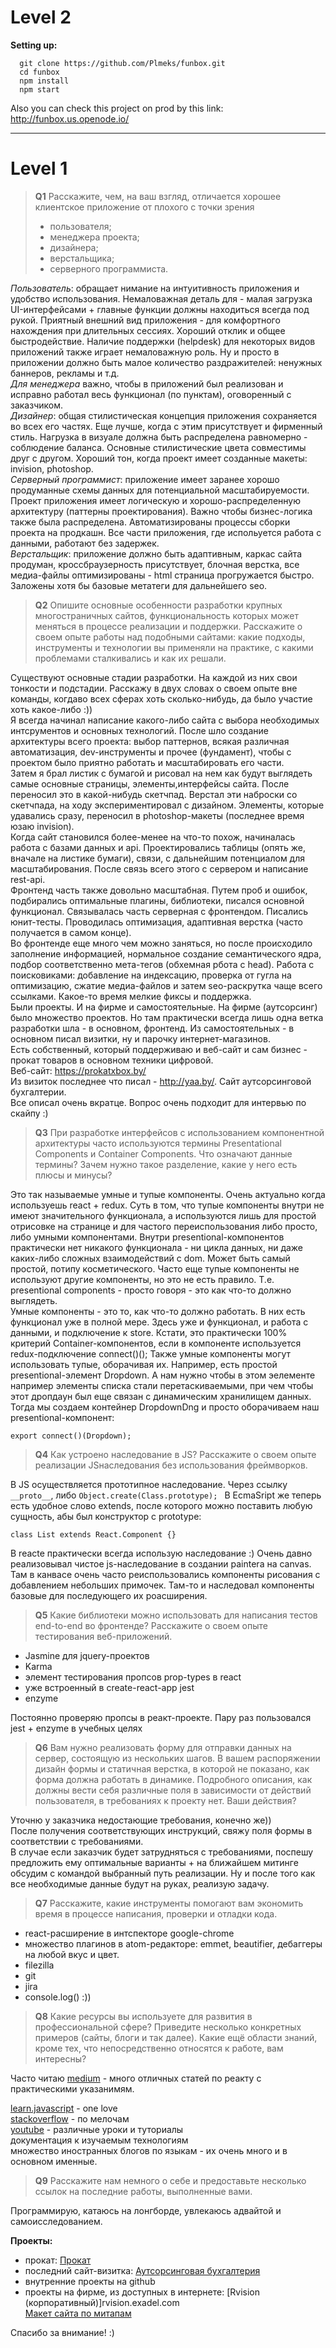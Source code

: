 # Level 2


**Setting up:**
```
  git clone https://github.com/Plmeks/funbox.git
  cd funbox
  npm install
  npm start
```

Also you can check this project on prod by this link:
http://funbox.us.openode.io/

---

# Level 1


>**Q1** 
>Расскажите, чем, на ваш взгляд, отличается хорошее клиентское приложение от
>плохого с точки зрения
> * пользователя;
> * менеджера проекта;
> * дизайнера;
> * верстальщика;
> * серверного программиста.  

*Пользователь*: обращает нимание на интуитивность приложения и удобство использования.  Немаловажная деталь для - малая загрузка UI-интерфейсами + главные функции должны находиться всегда под рукой. Приятный внешний вид приложения - для комфортного нахождения при длительных сессиях. Хороший отклик и общее быстродействие. Наличие поддержки (helpdesk) для некоторых видов приложений также играет немаловажную роль. Ну и просто в приложении должно быть малое количество раздражителей: ненужных баннеров, рекламы и т.д.  
*Для менеджера* важно, чтобы в приложений был реализован и исправно работал весь функционал (по пунктам), оговоренный с заказчиком.  
*Дизайнер*: общая стилистическая концепция приложения сохраняется во всех его частях. Еще лучше, когда с этим присутствует и фирменный стиль. Нагрузка в визуале должна быть распределена равномерно - соблюдение баланса. Основные стилистические цвета совместимы друг с другом. Хороший тон, когда проект имеет созданные макеты: invision, photoshop.  
*Серверный программист*: приложение имеет заранее хорошо продуманные схемы данных для потенциальной масштабируемости. Проект приложения имеет логическую и хорошо-распределенную архитектуру (паттерны проектирования). Важно чтобы бизнес-логика также была распределена. Автоматизированы процессы сборки проекта на продкашн. Все части приложения, где испольуется работа с данными, работают без задержек.  
*Верстальщик*: приложение должно быть адаптивным, каркас сайта продуман, кроссбраузерность присутствует, блочная верстка, все медиа-файлы оптимизированы - html страница прогружается быстро. Заложены хотя бы базовые метатеги для дальнейшего seo.  




>**Q2** 
> Опишите основные особенности разработки крупных многостраничных сайтов,
> функциональность которых может меняться в процессе реализации и поддержки.
> Расскажите о своем опыте работы над подобными сайтами: какие подходы,
> инструменты и технологии вы применяли на практике, с какими проблемами
> сталкивались и как их решали.  

Существуют основные стадии разработки. На каждой из них свои тонкости и подстадии.
Расскажу в двух словах о своем опыте вне команды, когдаво всех сферах хоть сколько-нибудь, да было участие хоть какое-либо :))  
Я всегда начинал написание какого-либо сайта с выбора необходимых интсрументов и основных технологий. После шло создание архитектуры всего проекта: выбор паттернов, всякая различная автоматизация, dev-инструменты и прочее (фундамент), чтобы с проектом было приятно работать и масштабировать его части.  
Затем я брал листик с бумагой и рисовал на нем как будут выглядеть самые основные страницы, элементы,интерфейсы сайта. После переносил это в какой-нибудь скетчпад.
Верстал эти наброски со скетчпада, на ходу экспериментировал с дизайном. Элементы, которые удавались сразу, переносил в photoshop-макеты (последнее время юзаю invision).  
Когда сайт становился более-менее на что-то похож, начиналась работа с базами данных и api.
Проектировались таблицы (опять же, вначале на листике бумаги), связи, с дальнейшим потенциалом для масштабирования. После связь всего этого с сервером и написание rest-api.  
Фронтенд часть также довольно масштабная. Путем проб и ошибок, подбирались оптимальные плагины, библиотеки, писался основной функционал. Связывалась часть серверная с фронтендом. Писались юнит-тесты. Проводилась оптимизация, адаптивная верстка (часто получается в самом конце).  
Во фронтенде еще много чем можно заняться, но после происходило заполнение информацией, нормальное создание семантического ядра, подбор соответственно мета-тегов (обхемная рбота с head). Работа с поисковиками: добавление на индексацию, проверка от гугла на оптимизацию, сжатие медиа-файлов и затем seo-раскрутка чаще всего ссылками. Какое-то время мелкие фиксы и поддержка.  
Были проекты. И на фирме и самостоятельные. На фирме (аутсорсинг) было множество проектов. Но там практически всегда лишь одна ветка разработки шла - в основном, фронтенд.
Из самостоятельных - в основном писал визитки, ну и парочку интернет-магазинов.  
Есть собственный, который поддерживаю и веб-сайт и сам бизнес - прокат товаров в основном техники цифровой.  
Веб-сайт: https://prokatxbox.by/  
Из визиток последнее что писал - http://yaa.by/. Сайт аутсорсинговой бухгалтерии.  
Все описал очень вкратце. Вопрос очень подходит для интервью по скайпу :)  




> **Q3**
> При разработке интерфейсов с использованием компонентной архитектуры часто
> используются термины Presentational Сomponents и Сontainer Сomponents. Что
> означают данные термины? Зачем нужно такое разделение, какие у него есть
> плюсы и минусы?   

Это так называемые умные и тупые компоненты. Очень актуально когда используешь react + redux.
Суть в том, что тупые компоненты внутри не имеют значительного функционала, а используются лишь для простой отрисовке на странице и для частого переиспользования либо просто, либо умными компонентами. 
Внутри presentional-компонентов практически нет никакого функционала - ни цикла данных, ни даже каких-либо сложных взаимодействий с dom. Может быть самый простой, потипу косметического.
Часто еще тупые компоненты не используют другие компоненты, но это не есть правило.
Т.е. presentional components - просто говоря - это как что-то должно выглядеть.  
Умные компоненты - это то, как что-то должно работать. В них есть функционал уже в полной мере. Здесь уже и функционал, и работа с данными, и подключение к store. Кстати, это практически 100% критерий Container-компонентов, если в компоненте используется redux-подключение connect()();
Также умные компоненты могут использовать тупые, оборачивая их. Например, есть простой presentional-элемент Dropdown. А нам нужно чтобы в этом эелементе например элементы списка стали перетаскиваемыми, при чем чтобы этот дропдаун был еще связан с динамическим хранилищем данных.
Тогда мы создаем контейнер DropdownDng и просто оборачиваем наш presentional-компонент: 
```
export connect()(Dropdown);  
```



> **Q4**
> Как устроено наследование в JS? Расскажите о своем опыте реализации JSнаследования
> без использования фреймворков.   

В JS осуществляется прототипное наследование. Через ссылку ```__proto__```, либо 
```Object.create(Class.prototype); ```
В EcmaSript же теперь есть удобное слово extends, после которого можно поставить любую сущность, абы был конструктор с prototype:

```
class List extends React.Component {}
```

В reacte практически всегда использую наследование :) Очень давно реализовывал чистое js-наследование в создании paintera на canvas. Там в канвасе очень часто реиспользовались компоненты
рисования с добавлением небольших примочек. Там-то и наследовал компоненты базовые для последующего их роасширения.




> **Q5**
> Какие библиотеки можно использовать для написания тестов end-to-end во
> фронтенде? Расскажите о своем опыте тестирования веб-приложений.   

* Jasmine для jquery-проектов
* Karma
* элемент тестирования пропсов prop-types в react
* уже встроенный в create-react-app jest
* enzyme  

Постоянно проверяю пропсы в реакт-проекте. Пару раз пользовался jest + enzyme в учебных целях  




> **Q6**
> Вам нужно реализовать форму для отправки данных на сервер, состоящую из
> нескольких шагов. В вашем распоряжении дизайн формы и статичная верстка, в
> которой не показано, как форма должна работать в динамике. Подробного
> описания, как должны вести себя различные поля в зависимости от действий
> пользователя, в требованиях к проекту нет. Ваши действия?   


Уточню у заказчика недостающие требования, конечно же))  
После получения соответствующих инструкций, свяжу поля формы в соответствии с требованиями.  
В случае если заказчик будет затрудняться с требованиями, поспешу предложить ему оптимальные варианты + на ближайшем митинге обсудим с командой выбранный путь реализации.
Ну и после того как все необходимые данные будут на руках, реализую задачу.  
 



> **Q7**
> Расскажите, какие инструменты помогают вам экономить время в процессе
> написания, проверки и отладки кода.   

* react-расширение в интспекторе google-chrome
* множество плагинов в atom-редакторе: emmet, beautifier, дебаггеры на любой вкус и цвет.
* filezilla
* git
* jira
* console.log() :))  




> **Q8**
> Какие ресурсы вы используете для развития в профессиональной сфере? Приведите
> несколько конкретных примеров (сайты, блоги и так далее).
> Какие ещё области знаний, кроме тех, что непосредственно относятся к работе,
> вам интересны?   

Часто читаю [medium](http://medium.com) - много отличных статей по реакту с практическими указанимям.  

[learn.javascript](https://learn.javascript.ru) - one love  
[stackoverflow](https://stackoverflow.com) - по мелочам  
[youtube](https://youtube.com) - различные уроки и туториалы  
документация к изучаемым технологиям    
множество иностранных блогов по языкам - их очень много и в основном именные.  


> **Q9**
> Расскажите нам немного о себе и предоставьте несколько ссылок на последние
> работы, выполненные вами.   




Программирую, катаюсь на лонгборде, увлекаюсь адвайтой и самоисследованием.  

**Проекты:**

* прокат:
[Прокат](https://prokatxbox.by/)
* последний сайт-визитка:
[Аутсорсинговая бухгалтерия](http://yaa.by)
* внутренние проекты на github  
* проекты на фирме, из доступных в интернете:
[Rvision (корпоративный)]rvision.exadel.com  
[Макет сайта по митапам](https://meetup.exadel.by)  

Спасибо за внимание! :)  